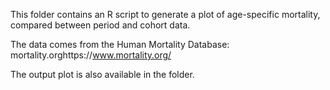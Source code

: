 This folder contains an R script to generate a plot of age-specific mortality, compared between period and cohort data.

The data comes from the Human Mortality Database: mortality.orghttps://www.mortality.org/

The output plot is also available in the folder.

